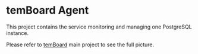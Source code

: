 # temBoard Agent

This project contains the service monitoring and managing one PostgreSQL instance.

Please refer to [temBoard](https://labs.dalibo.com/temboard) main project to see the full picture.
